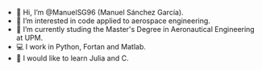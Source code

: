 - 👋 Hi, I’m @ManuelSG96 (Manuel Sánchez García).
- 👀 I’m interested in code applied to aerospace engineering.
- 🌱 I’m currently studing the Master's Degree in Aeronautical Engineering at UPM.
- 💻 I work in Python, Fortan and Matlab.
- 🧠 I would like to learn Julia and C.

<!---
ManuelSG96/ManuelSG96 is a ✨ special ✨ repository because its `README.md` (this file) appears on your GitHub profile.
You can click the Preview link to take a look at your changes.
--->
